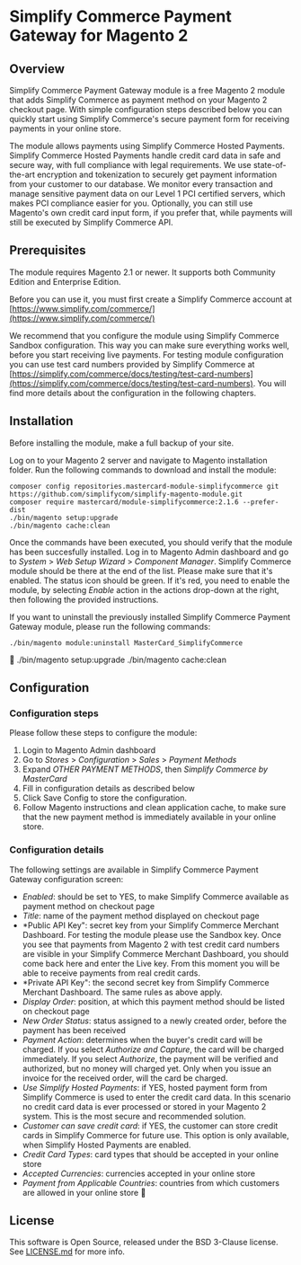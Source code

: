 # Simplify Commerce Payment Gateway for Magento 2

## Overview
Simplify Commerce Payment Gateway module is a free Magento 2 module that adds Simplify Commerce as payment method on your Magento 2 checkout page. With simple configuration steps described below you can quickly start using Simplify Commerce's secure payment form for receiving payments in your online store. 

The module allows payments using Simplify Commerce Hosted Payments. Simplify Commerce Hosted Payments handle credit card data in safe and secure way, with full compliance with legal requirements. We use state-of-the-art encryption and tokenization to securely get payment information from your customer to our database. We monitor every transaction and manage sensitive payment data on our Level 1 PCI certified servers, which makes PCI compliance easier for you. Optionally, you can still use Magento's own credit card input form, if you prefer that, while payments will still be executed by Simplify Commerce API.


## Prerequisites
The module requires Magento 2.1 or newer. It supports both Community Edition and Enterprise Edition. 

Before you can use it, you must first create a Simplify Commerce account at [https://www.simplify.com/commerce/](https://www.simplify.com/commerce/)

We recommend that you configure the module using Simplify Commerce Sandbox configuration. This way you can make sure everything works well, before you start receiving live payments. For testing module configuration you can use test card numbers provided by Simplify Commerce at [https://simplify.com/commerce/docs/testing/test-card-numbers](https://simplify.com/commerce/docs/testing/test-card-numbers). You will find more details about the configuration in the following chapters.     


## Installation
Before installing the module, make a full backup of your site.

Log on to your Magento 2 server and navigate to Magento installation folder. Run the following commands to download and install the module:

    composer config repositories.mastercard-module-simplifycommerce git https://github.com/simplifycom/simplify-magento-module.git
    composer require mastercard/module-simplifycommerce:2.1.6 --prefer-dist
    ./bin/magento setup:upgrade
    ./bin/magento cache:clean

Once the commands have been executed, you should verify that the module has been succesfully installed. Log in to Magento Admin dashboard and go to *System* > *Web Setup Wizard* > *Component Manager*. Simplify Commerce module should be there at the end of the list. Please make sure that it's enabled. The status icon should be green. If it's red, you need to enable the module, by selecting *Enable* action in the actions drop-down at the right, then following the provided instructions. 

If you want to uninstall the previously installed Simplify Commerce Payment Gateway module, please run the following commands:

    ./bin/magento module:uninstall MasterCard_SimplifyCommerce
    ./bin/magento setup:upgrade
    ./bin/magento cache:clean


## Configuration

### Configuration steps
Please follow these steps to configure the module:

1. Login to Magento Admin dashboard 
2. Go to *Stores* > *Configuration* > *Sales* > *Payment Methods*
3. Expand *OTHER PAYMENT METHODS*, then *Simplify Commerce by MasterCard*
4. Fill in configuration details as described below
5. Click Save Config to store the configuration.
6. Follow Magento instructions and clean application cache, to make sure that the new payment method is immediately available in your online store.  

### Configuration details
The following settings are available in Simplify Commerce Payment Gateway configuration screen:

* *Enabled*: should be set to YES, to make Simplify Commerce available as payment method on checkout page
* *Title*: name of the payment method displayed on checkout page
* *Public API Key": secret key from your Simplify Commerce Merchant Dashboard. For testing the module please use the Sandbox key. Once you see that payments from Magento 2 with test credit card numbers are visible in your Simplify Commerce Merchant Dashboard, you should come back here and enter the Live key. From this moment you will be able to receive payments from real credit cards.
* *Private API Key": the second secret key from Simplify Commerce Merchant Dashboard. The same rules as above apply.
* *Display Order*: position, at which this payment method should be listed on checkout page
* *New Order Status*: status assigned to a newly created order, before the payment has been received
* *Payment Action*: determines when the buyer's credit card will be charged. If you select *Authorize and Capture*, the card will be charged immediately. If you select *Authorize*, the payment will be verified and authorized, but no money will charged yet. Only when you issue an invoice for the received order, will the card be charged.
* *Use Simplify Hosted Payments*: if YES, hosted payment form from Simplify Commerce is used to enter the credit card data. In this scenario no credit card data is ever processed or stored in your Magento 2 system. This is the most secure and recommended solution.
* *Customer can save credit card*: if YES, the customer can store credit cards in Simplify Commerce for future use. This option is only available, when Simplify Hosted Payments are enabled. 
* *Credit Card Types*: card types that should be accepted in your online store   
* *Accepted Currencies*: currencies accepted in your online store
* *Payment from Applicable Countries*: countries from which customers are allowed in your online store


## License
This software is Open Source, released under the BSD 3-Clause license. See [LICENSE.md](LICENSE.md) for more info.